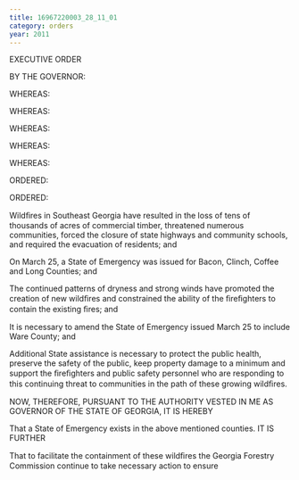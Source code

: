 ```yaml
---
title: 16967220003_28_11_01
category: orders
year: 2011
---
```

 

EXECUTIVE ORDER

BY THE GOVERNOR:

WHEREAS:

WHEREAS:

WHEREAS:

WHEREAS:

WHEREAS:

ORDERED:

ORDERED:

Wildﬁres in Southeast Georgia have resulted in the loss of tens of
thousands of acres of commercial timber, threatened numerous
communities, forced the closure of state highways and community
schools, and required the evacuation of residents; and

On March 25, a State of Emergency was issued for Bacon, Clinch,
Coffee and Long Counties; and

The continued patterns of dryness and strong winds have promoted
the creation of new wildﬁres and constrained the ability of the
ﬁreﬁghters to contain the existing ﬁres; and

It is necessary to amend the State of Emergency issued March 25 to
include Ware County; and

Additional State assistance is necessary to protect the public health,
preserve the safety of the public, keep property damage to a
minimum and support the ﬁreﬁghters and public safety personnel
who are responding to this continuing threat to communities in the
path of these growing wildﬁres.

NOW, THEREFORE, PURSUANT TO THE AUTHORITY
VESTED IN ME AS GOVERNOR OF THE STATE OF
GEORGIA, IT IS HEREBY

That a State of Emergency exists in the above mentioned counties.
IT IS FURTHER

That to facilitate the containment of these wildﬁres the Georgia
Forestry Commission continue to take necessary action to ensure

